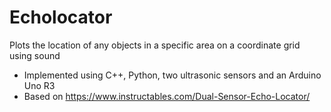 # Echolocator
Plots the location of any objects in a specific area on a coordinate grid using sound 
- Implemented using C++, Python, two ultrasonic sensors and an Arduino Uno R3
- Based on https://www.instructables.com/Dual-Sensor-Echo-Locator/
